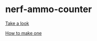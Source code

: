 # nerf-ammo-counter


[Take a look](https://www.youtube.com/watch?v=rPU7j7KLtIw)


[How to make one](https://www.reddit.com/r/Nerf/comments/5f9bjt/nerf_ammo_counter_the_ultimate_simple_cheap/)
